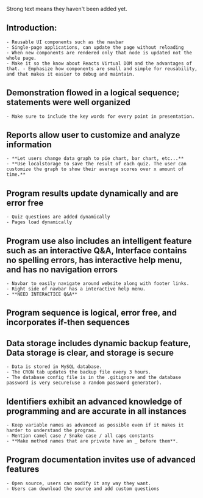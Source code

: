 Strong text means they haven't been added yet.

## Introduction:
    - Reusable UI components such as the navbar
    - Single-page applications, can update the page without reloading
    - When new components are rendered only that node is updated not the whole page.
    - Make it so the know about Reacts Virtual DOM and the advantages of that. - Emphasize how components are small and simple for reusability, and that makes it easier to debug and maintain.

## Demonstration flowed in a logical sequence; statements were well organized
    - Make sure to include the key words for every point in presentation.

## Reports allow user to customize and analyze information
    - **Let users change data graph to pie chart, bar chart, etc...**
    - **Use localstorage to save the result of each quiz. The user can customize the graph to show their average scores over x amount of time.**

## Program results update dynamically and are error free
    - Quiz questions are added dynamically
    - Pages load dynamically

## Program use also includes an intelligent feature such as an interactive Q&A, Interface contains no spelling errors, has interactive help menu, and has no navigation errors
    - Navbar to easily navigate around website along with footer links.
    - Right side of navbar has a interactive help menu.
    - **NEED INTERACTICE Q&A**

## Program sequence is logical, error free, and incorporates if-then sequences

## Data storage includes dynamic backup feature, Data storage is clear, and storage is secure 
    - Data is stored in MySQL database.
    - The CRON tab updates the backup file every 3 hours.
    - The database config file is in the .gitignore and the database password is very secure(use a random password generator).

## Identifiers exhibit an advanced knowledge of programming and are accurate in all instances
    - Keep variable names as advanced as possible even if it makes it harder to understand the program.
    - Mention camel case / Snake case / all caps constants
    - **Make method names that are private have an _ before them**.

## Program documentation invites use of advanced features
    - Open source, users can modify it any way they want.
    - Users can download the source and add custom questions
